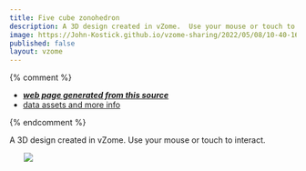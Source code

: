 ```yaml
---
title: Five cube zonohedron
description: A 3D design created in vZome.  Use your mouse or touch to interact.
image: https://John-Kostick.github.io/vzome-sharing/2022/05/08/10-40-16-Five-cube-zonohedron/Five-cube-zonohedron.png
published: false
layout: vzome
---
```


{% comment %}
 - [***web page generated from this source***](<https://John-Kostick.github.io/vzome-sharing/2022/05/08/Five-cube-zonohedron-10-40-16.html>)
 - [data assets and more info](<https://github.com/John-Kostick/vzome-sharing/tree/main/2022/05/08/10-40-16-Five-cube-zonohedron/>)
 
{% endcomment %}

A 3D design created in vZome.  Use your mouse or touch to interact.

<vzome-viewer style="width: 87%; height: 60vh; margin: 5%"
       src="https://John-Kostick.github.io/vzome-sharing/2022/05/08/10-40-16-Five-cube-zonohedron/Five-cube-zonohedron.vZome" >
  <img src="https://John-Kostick.github.io/vzome-sharing/2022/05/08/10-40-16-Five-cube-zonohedron/Five-cube-zonohedron.png" />
</vzome-viewer>